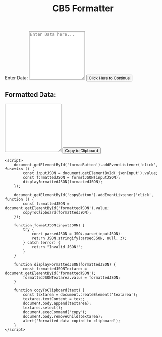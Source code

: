 <!DOCTYPE html>
<html lang="en">
<head>
    <meta charset="UTF-8">
    <meta name="viewport" content="width=device-width, initial-scale=1.0">
    <title>CB5 Formatter</title>
    <style>
        /* Your existing styles */
    </style>
</head>
<body>
    <header>
        <h1>CB5 Formatter</h1>
    </header>
    <div class="container">
        <label for="jsonInput">Enter Data:</label>
        <textarea id="jsonInput" rows="10" placeholder="Enter Data here..."></textarea>
        <button id="formatButton">Click Here to Continue</button>
        <h2>Formatted Data:</h2>
        <textarea id="formattedJSON" rows="10" readonly></textarea>
        <button id="copyButton">Copy to Clipboard</button>
    </div>

    <script>
        document.getElementById('formatButton').addEventListener('click', function () {
            const inputJSON = document.getElementById('jsonInput').value;
            const formattedJSON = formatJSON(inputJSON);
            displayFormattedJSON(formattedJSON);
        });

        document.getElementById('copyButton').addEventListener('click', function () {
            const formattedJSON = document.getElementById('formattedJSON').value;
            copyToClipboard(formattedJSON);
        });

        function formatJSON(inputJSON) {
            try {
                const parsedJSON = JSON.parse(inputJSON);
                return JSON.stringify(parsedJSON, null, 2);
            } catch (error) {
                return "Invalid JSON!";
            }
        }

        function displayFormattedJSON(formattedJSON) {
            const formattedJSONTextarea = document.getElementById('formattedJSON');
            formattedJSONTextarea.value = formattedJSON;
        }

        function copyToClipboard(text) {
            const textarea = document.createElement('textarea');
            textarea.textContent = text;
            document.body.append(textarea);
            textarea.select();
            document.execCommand('copy');
            document.body.removeChild(textarea);
            alert('Formatted data copied to clipboard');
        }
    </script>
</body>
</html>
